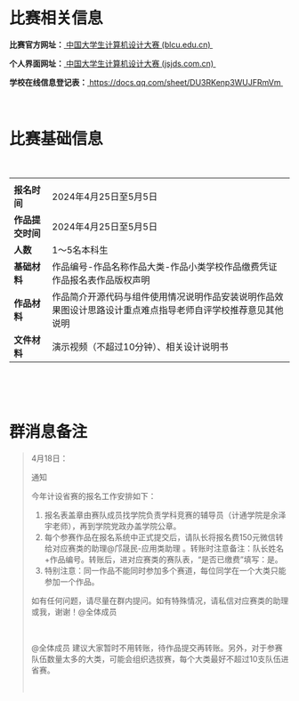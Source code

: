 # 比赛相关信息



**比赛官方网址：**[ 中国大学生计算机设计大赛 (blcu.edu.cn) ](https://jsjds.blcu.edu.cn/)﻿

**个人界面网址：**[ 中国大学生计算机设计大赛 (jsjds.com.cn) ](https://2024.jsjds.com.cn/index)﻿

**学校在线信息登记表：**[ https://docs.qq.com/sheet/DU3RKenp3WUJFRmVm ](https://docs.qq.com/sheet/DU3RKenp3WUJFRmVm)﻿

﻿



# 比赛基础信息

﻿

|                  |                                                              |
| ---------------- | ------------------------------------------------------------ |
|                  |                                                              |
| **报名时间**     | 2024年4月25日至5月5日                                        |
| **作品提交时间** | 2024年4月25日至5月5日                                        |
| **人数**         | 1～5名本科生                                                 |
| **基础材料**     | 作品编号-作品名称作品大类-作品小类学校作品缴费凭证作品报名表作品版权声明 |
| **作品材料**     | 作品简介开源代码与组件使用情况说明作品安装说明作品效果图设计思路设计重点难点指导老师自评学校推荐意见其他说明 |
| **文件材料**     | 演示视频（不超过10分钟）、相关设计说明书                     |

﻿

﻿

# 群消息备注

> 4月18日：
>
> 通知
>
> 今年计设省赛的报名工作安排如下：
>
> 1. 报名表盖章由赛队成员找学院负责学科竞赛的辅导员（计通学院是余泽宇老师），再到学院党政办盖学院公章。
> 2. 每个参赛作品在报名系统中正式提交后，请队长将报名费150元微信转给对应赛类的助理@邝晟民-应用类助理 。转账时注意备注：队长姓名+作品编号。转账后，进对应赛类的赛队表，“是否已缴费”填写：是。
> 3. 特别注意：同一作品不能同时参加多个赛道，每位同学在一个大类只能参加一个作品。
>
> 如有任何问题，请尽量在群内提问。如有特殊情况，请私信对应赛类的助理或我，谢谢！@全体成员
>
> ﻿
>
> @全体成员 建议大家暂时不用转账，待作品提交再转账。另外，对于参赛队伍数量太多的大类，可能会组织选拔赛，每个大类最好不超过10支队伍进省赛。
>
> ﻿





